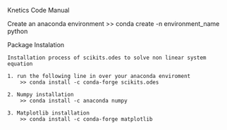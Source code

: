 Knetics Code Manual

Create an anaconda environment
	>> conda create -n environment_name python
	
Package Instalation 

	Installation process of scikits.odes to solve non linear system equation

	1. run the following line in over your anaconda enviroment
		>> conda install -c conda-forge scikits.odes
	
	2. Numpy installation
		>> conda install -c anaconda numpy
		
	3. Matplotlib installation
		>> conda install -c conda-forge matplotlib

	

